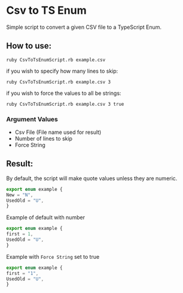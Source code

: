 # Csv to TS Enum

Simple script to convert a given CSV file to a TypeScript Enum.


## How to use:

`ruby CsvToTsEnumScript.rb example.csv`

if you wish to specify how many lines to skip:

`ruby CsvToTsEnumScript.rb example.csv 3`

if you wish to force the values to all be strings:

`ruby CsvToTsEnumScript.rb example.csv 3 true`

### Argument Values

* Csv File (File name used for result)
* Number of lines to skip
* Force String

## Result:

By default, the script will make quote values unless they are numeric.

```typescript 
export enum example {
New = "N",
UsedOld = "U",
}
```

Example of default with number

```typescript 
export enum example {
first = 1,
UsedOld = "U",
}
```

Example with `Force String` set to true

```typescript 
export enum example {
first = "1",
UsedOld = "U",
}
```